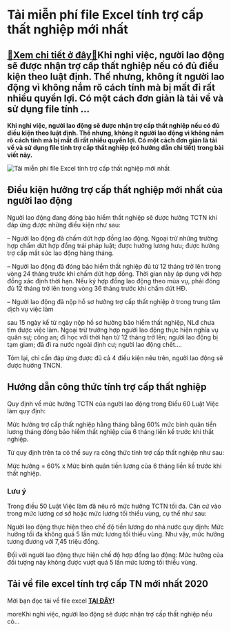 Tải miễn phí file Excel tính trợ cấp thất nghiệp mới nhất
=========================================================

[:gift:Xem chi tiết ở đây:gift:](https://hddtvn.com/tai-mien-phi-file-excel-tinh-tro-cap-that-nghiep-moi-nhat/)Khi nghỉ việc, người lao động sẽ được nhận trợ cấp thất nghiệp nếu có đủ điều kiện theo luật định. Thế nhưng, không ít người lao động vì không nắm rõ cách tính mà bị mất đi rất nhiều quyền lợi. Có một cách đơn giản là tải về và sử dụng file tính …
-------------------------------------------------------------------------------------------------------------------------------------------------------------------------------------------------------------------------------------------------------

**Khi nghỉ việc, người lao động sẽ được nhận trợ cấp thất nghiệp nếu có đủ điều kiện theo luật định. Thế nhưng, không ít người lao động vì không nắm rõ cách tính mà bị mất đi rất nhiều quyền lợi. Có một cách đơn giản là tải về và sử dụng file tính trợ cấp thất nghiệp (có hướng dẫn chi tiết) trong bài viết này.**


![Tải miễn phí file Excel tính trợ cấp thất nghiệp mới nhất](https://hddtvn.com/wp-content/uploads/2021/01/tro-cap-thoi-viec1-e1603161201528.gif "Tải miễn phí file Excel tính trợ cấp thất nghiệp mới nhất")


Điều kiện hưởng trợ cấp thất nghiệp mới nhất của người lao động
---------------------------------------------------------------


Người lao động đang đóng bảo hiểm thất nghiệp sẽ được hưởng TCTN khi đáp ứng được những điều kiện như sau:


– Người lao động đã chấm dứt hợp đồng lao động. Ngoại trừ những trường hợp chấm dứt hợp đồng trái pháp luật; được hưởng lương hưu; được hưởng trợ cấp mất sức lao động hàng tháng.  

– Người lao động đã đóng bảo hiểm thất nghiệp đủ từ 12 tháng trở lên trong vòng 24 tháng trước khi chấm dứt hợp đồng. Thời gian này áp dụng với hợp đồng xác định thời hạn. Nếu ký hợp đồng lao động theo mùa vụ, phải đóng đủ 12 tháng trở lên trong vòng 36 tháng trước khi chấm dứt HĐ.  

– Người lao động đã nộp hồ sơ hưởng trợ cấp thất nghiệp ở trong trung tâm dịch vụ việc làm  

sau 15 ngày kể từ ngày nộp hồ sơ hưởng bảo hiểm thất nghiệp, NLđ chưa tìm được việc làm. Ngoại trừ trường hợp người lao động thực hiện nghĩa vụ quân sự; công an; đi học với thời hạn từ 12 tháng trở lên; người lao động bị tạm giam; đã đi ra nước ngoài định cư; người lao động chết….


Tóm lại, chỉ cần đáp ứng được đủ cả 4 điều kiện nêu trên, người lao động sẽ được hưởng TNCN.


Hướng dẫn công thức tính trợ cấp thất nghiệp
--------------------------------------------


Quy định về mức hưởng TCTN của người lao động trong Điều 60 Luật Việc làm quy định:  

Mức hưởng trợ cấp thất nghiệp hằng tháng bằng 60% mức bình quân tiền lương tháng đóng bảo hiểm thất nghiệp của 6 tháng liền kề trước khi thất nghiệp.


Từ quy định trên ta có thể suy ra công thức tính trợ cấp thất nghiệp như sau:  

Mức hưởng = 60% x Mức bình quân tiền lương của 6 tháng liền kề trước khi thất nghiệp.


### Lưu ý


Trong điều 50 Luật Việc làm đã nêu rõ mức hưởng TCTN tối đa. Căn cứ vào trong mức lương cơ sở hoặc mức lương tối thiểu vùng, cụ thể như sau:


Người lao động thực hiện theo chế độ tiền lương do nhà nước quy định: Mức hưởng tối đa không quá 5 lần mức lương tối thiểu vùng. Như vậy, mức hưởng tương đương với 7,45 triệu đồng.  

Đối với người lao động thực hiện chế độ hợp đồng lao động: Mức hưởng của đối tượng này không được vượt quá 5 lần mức lương tối thiểu vùng.


Tải về file excel tính trợ cấp TN mới nhất 2020
-----------------------------------------------


Mời bạn đọc tải về file excel **[TẠI ĐÂY](https://drive.google.com/file/d/11lR0MXGo3ODOntPYv1aeJrl7BfyIPvL1/view?usp=sharing)!**


moreKhi nghỉ việc, người lao động sẽ được nhận trợ cấp thất nghiệp nếu có…

